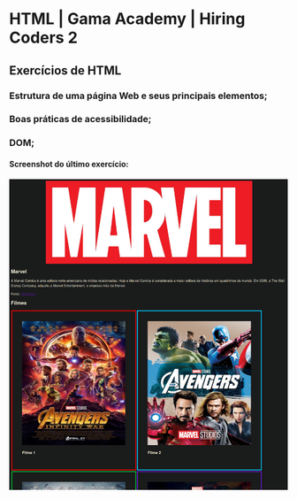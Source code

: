 # HTML | Gama Academy | Hiring Coders 2

## Exercícios de HTML 

### Estrutura de uma página Web e seus principais elementos;
### Boas práticas de acessibilidade;
### DOM; 


#### Screenshot do último exercício:

![Screenshot](screenshot.png)